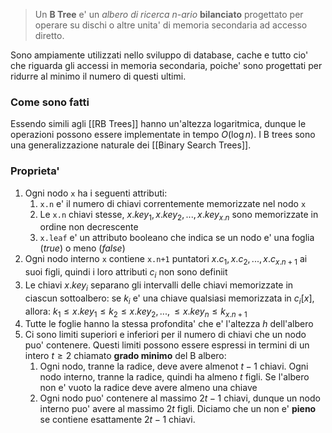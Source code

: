>Un **B Tree** e' un *albero di ricerca n-ario* **bilanciato** progettato per operare su dischi o altre unita' di memoria secondaria ad accesso diretto.

Sono ampiamente utilizzati nello sviluppo di database, cache e tutto cio' che riguarda gli accessi in memoria secondaria, poiche' sono progettati per ridurre al minimo il numero di questi ultimi.
### Come sono fatti
Essendo simili agli [[RB Trees]] hanno un'altezza logaritmica, dunque le operazioni possono essere implementate in tempo $O\left (\log n \right)$. I B trees sono una generalizzazione naturale dei [[Binary Search Trees]].

### Proprieta'
1. Ogni nodo `x` ha i seguenti attributi:
	1. `x.n` e' il numero di chiavi correntemente memorizzate nel nodo `x`
	2. Le `x.n` chiavi stesse, $x.key_1, x.key_2, ..., x.key_{x.n}$ sono memorizzate in ordine non decrescente
	3. `x.leaf` e' un attributo booleano che indica se un nodo e' una foglia (*true*) o meno (*false*)
2. Ogni nodo interno `x` contiene `x.n+1` puntatori $x.c_1, x.c_2, ..., x.c_{x.n+1}$ ai suoi figli, quindi i loro attributi $c_i$ non sono definiit
3. Le chiavi $x.key_i$ separano gli intervalli delle chiavi memorizzate in ciascun sottoalbero: se $k_i$ e' una chiave qualsiasi memorizzata in $c_i[x]$, allora: 
		$k_1 \leq x.key_1 \leq k_2 \leq x.key_2, ..., \leq x.key_n \leq k_{x.n+1}$ 
4. Tutte le foglie hanno la stessa profondita' che e' l'altezza *h* dell'albero
5. Ci sono limiti superiori e inferiori per il numero di chiavi che un nodo puo' contenere. Questi limiti possono essere espressi in termini di un intero $t \geq 2$ chiamato **grado minimo** del B albero:
	1. Ogni nodo, tranne la radice, deve avere almenot $t - 1$ chiavi. Ogni nodo interno, tranne la radice, quindi ha almeno $t$ figli. Se l'albero non e' vuoto la  radice deve avere almeno una chiave
	2. Ogni nodo puo' contenere al massimo $2t-1$ chiavi, dunque un nodo interno puo' avere al massimo $2t$ figli. Diciamo che un non e' **pieno** se contiene esattamente $2t - 1$ chiavi.